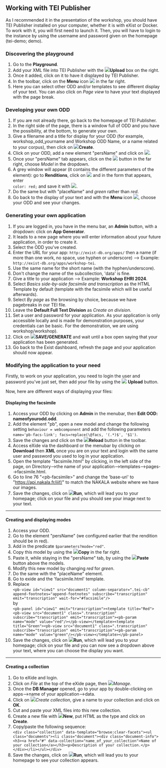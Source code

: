 ## Working with TEI Publisher
As I recommended it in the presentation of the workshop, you should have TEI Publisher installed on your computer, whether it is with eXist or Docker. To work with it, you will first need to launch it. Then, you will have to login to the instance by using the username and password given on the homepage (tei-demo; demo).

### Discovering the playground
1. Go to the __Playground__.
2. Add your XML file into TEI Publisher with the ![](https://cdn.icon-icons.com/icons2/1369/PNG/32/-file-upload_90320.png)__Upload__ box on the right.
3. Once it added, click on it to have it displayed by TEI Publisher.
4. In the toolbar, click on the __Menu__ icon ![](https://cdn.icon-icons.com/icons2/916/PNG/32/Menu_icon_2_icon-icons.com_71856.png) in the far right.
5. Here you can select other ODD and/or templates to see different display of your text. You can also click on _Page view_ to have your text displayed with the page break.

### Developing your own ODD
1. If you are not already there, go back to the homepage of TEI Publisher.
2. In the right side of the page, there is a window full of ODD and you have the possibility, at the bottom, to generate your own.
3. Give a filename and a title for display for your ODD (for example, workshop\_odd\_yourname and Workshop ODD Name, or a name related to your corpus), then click on ![](https://cdn.icon-icons.com/icons2/1369/PNG/32/-create_90479.png)__Create__.
4. Click on your ODD, add a new element "persName" and click on ![](https://cdn.icon-icons.com/icons2/1769/PNG/32/4115237-add-plus_114047.png).
5. Once your "persName" tab appears, click on the ![](https://cdn.icon-icons.com/icons2/1769/PNG/32/4115237-add-plus_114047.png) button in the far right, choose _Model_ in the dropdown.
6. A grey window will appear (it contains the different parameters of the element): go to __Renditions__, click on ![](https://cdn.icon-icons.com/icons2/1769/PNG/32/4115237-add-plus_114047.png) and in the form that appears, enter  
`color: red;` and save it with ![](https://cdn.icon-icons.com/icons2/1369/PNG/32/-save_90104.png).
7. Do the same but with "placeName" and _green_ rather than _red_.
8. Go back to the display of your text and with the __Menu__ icon ![](https://cdn.icon-icons.com/icons2/916/PNG/32/Menu_icon_2_icon-icons.com_71856.png), choose your ODD and see your changes.

### Generating your own application
1. If you are logged in, you have in the menu bar, an __Admin__ button, with a dropdown: click on __App Generator__.
2. It leads to a new page where you will enter information about your future application, in order to create it.
3. Select the ODD you've created.
4. Enter the URL for your app: `http://exist-db.org/apps/` then a name (if more than one work, no space, use hyphen or underscore) --> Example: `http://exist-db.org/apps/workshop-tei`.
5. Use the same name for the short name (with the hyphen/underscore).
6. Don't change the name of the subcollection, 'data' is fine.
7. Give a title to your application --> Example: __Workshop EHRI 2024__.
8. Select _Basics side-by-side facsimile and transcription_ as the HTML Template by default (template with the facsimile which will be useful afterwards).
9. Select _By page_ as the browsing by choice, because we have pagebreaks in our TEI file.
10. Leave the __Default Full Text Division__ as _Create on division_.
11. Set a user and password for your application. As your application is only accessible locally and is made for demonstration purposes, your credentials can be basic. For the demonstration, we are using workshop/workshop).
12. Click on ![](https://cdn.icon-icons.com/icons2/1369/PNG/32/-save_90104.png)__SAVE/GENERATE__ and wait until a box open saying that your application has been generated.
13. Go back to the Exist dashboard, refresh the page and your application should now appear.

### Modifying the application to your need
Firstly, to work on your application, you need to login the user and password you've just set, then add your file by using the ![](https://cdn.icon-icons.com/icons2/1369/PNG/32/-file-upload_90320.png) __Upload__ button.  

Now, here are different ways of displaying your files:

#### Displaying the facsimile
1. Access your ODD by clicking on __Admin__ in the menubar, then __Edit OOD: nameofyourodd.odd__.
2. Add the element "pb", open a new model and change the following setting `behaviour = webcomponent` and add the following parameters `name='pb-facs-link'; facs=replace(\@facs, '(.*)$', '$1')`.
3. Save the changes and click on the ![](https://cdn.icon-icons.com/icons2/2368/PNG/32/reload_update_refresh_icon_143703.png)__Reload__ button in the toolbar.
4. Access eXide via the dashboard or the menubar by clicking on __Download__ then __XML__ once you are on your text and login with the same user and password you used to log in your application.
5. Open the template "facsimile.html" by clicking, in the left side of the page, on Directory-->the name of your application-->templates-->pages-->facsimile.html.
6. Go to line 76 "\<pb-facsimile\>" and change the 'base-uri' to "https://api.nakala.fr/iiif/" to match the NAKALA website where we have our images.
7. Save the changes, click on ![](https://cdn.icon-icons.com/icons2/685/PNG/32/run_icon-icons.com_61189.png)__Run__, which will lead you to your homepage; click on your file and you should see your image next to your text.

---

#### Creating and displaying modes
1. Access your ODD.
2. Go to the element "persName" (we configured earlier that the rendition should be in red).
3. Add in the predicate `$parameters?mode="red"`.
4. Copy this model by using the ![](https://cdn.icon-icons.com/icons2/933/PNG/32/copy-content_icon-icons.com_72793.png)__Copy__ in the far right.
5. Paste it, while staying in the "persName" tab, by using the ![](https://cdn.icon-icons.com/icons2/933/PNG/32/clipboard-paste-button_icon-icons.com_72805.png)__Paste__ button above the models.
6. Modify this new model by changing _red_ for _green_.
7. Do the same with the "placeName" element.
8. Go to exide and the 'facsimile.html' template.
9. Replace  
`<pb-view id="view1" src="document1" column-separator=".tei-cb" append-footnotes="append-footnotes" subscribe="transcription" emit="transcription" wait-for="#facsimile"/>`  
by  
`<pb-panel id="view1" emit="transcription"><template title="Red"><pb-view src="document1" class=".transcription" subscribe="transcription" emit="transcription"><pb-param name="mode" value="red"/></pb-view></template><template title="Green"><pb-view src="document1" class=".transcription" subscribe="transcription" emit="transcription"><pb-param name="mode" value="green"/></pb-view></template></pb-panel>`
10. Save the changes, click on ![](https://cdn.icon-icons.com/icons2/685/PNG/32/run_icon-icons.com_61189.png)__Run__, which will lead you to your homepage; click on your file and you can now see a dropdown above your text, where you can choose the display you want.

---

#### Creating a collection
1. Go to eXide and login.
2. Click on _File_ at the top of the eXide page, then ![](https://cdn.icon-icons.com/icons2/37/PNG/32/database_theapplication_3365.png)_Manage_.
3. Once the __DB Manager__ opened, go to your app by double-clicking on apps-->name of your application-->data.
4. Click on ![](https://cdn.icon-icons.com/icons2/1365/PNG/32/folder_89347.png)_Create collection_, give a name to your collection and click on __OK__.
5. Cut and paste your XML files into this new collection.
6. Create a new file with ![](https://cdn.icon-icons.com/icons2/1456/PNG/32/mbrinewfile_99512.png)__New__, put _HTML_ as the type and click on __Create__.
7. Copy/paste the following sequence:  
`<div class="collection" data-template="browse:clear-facets"><ul class="documents"><li class="document"><div class="document-info"><h3><a href="#" data-collection="name_of_your_collection">Name of your collection</a></h3><p>Description of your collection.</p></div></li></ul></div>`
8. Save the changes, click on ![](https://cdn.icon-icons.com/icons2/685/PNG/32/run_icon-icons.com_61189.png)__Run__, which will lead you to your homepage to see your collection appears.
